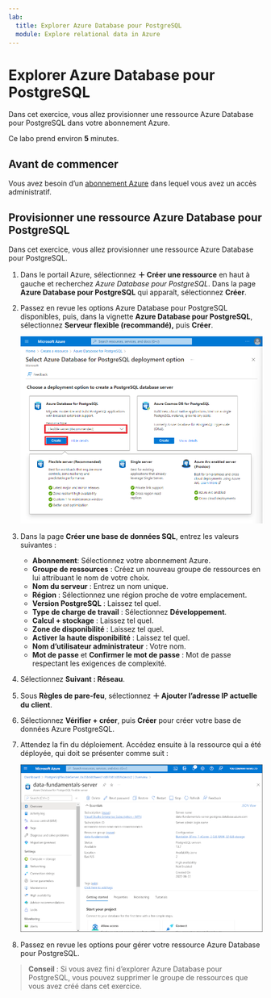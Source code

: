 ```yaml
---
lab:
  title: Explorer Azure Database pour PostgreSQL
  module: Explore relational data in Azure
---
```


# <a name="explore-azure-database-for-postgresql"></a>Explorer Azure Database pour PostgreSQL

Dans cet exercice, vous allez provisionner une ressource Azure Database pour PostgreSQL dans votre abonnement Azure.

Ce labo prend environ **5** minutes.

## <a name="before-you-start"></a>Avant de commencer

Vous avez besoin d’un [abonnement Azure](https://azure.microsoft.com/free) dans lequel vous avez un accès administratif.

## <a name="provision-an-azure-database-for-postgresql-resource"></a>Provisionner une ressource Azure Database pour PostgreSQL

Dans cet exercice, vous allez provisionner une ressource Azure Database pour PostgreSQL.

1. Dans le portail Azure, sélectionnez **&#65291; Créer une ressource** en haut à gauche et recherchez *Azure Database pour PostgreSQL*. Dans la page **Azure Database pour PostgreSQL** qui apparaît, sélectionnez **Créer**.

1. Passez en revue les options Azure Database pour PostgreSQL disponibles, puis, dans la vignette **Azure Database pour PostgreSQL**, sélectionnez **Serveur flexible (recommandé),** puis **Créer**.

    ![Capture d’écran des options de déploiement d’Azure Database pour PostgreSQL](images/postgresql-options.png)

1. Dans la page **Créer une base de données SQL**, entrez les valeurs suivantes :
    - **Abonnement**: Sélectionnez votre abonnement Azure.
    - **Groupe de ressources** : Créez un nouveau groupe de ressources en lui attribuant le nom de votre choix.
    - **Nom du serveur** : Entrez un nom unique.
    - **Région** : Sélectionnez une région proche de votre emplacement.
    - **Version PostgreSQL** : Laissez tel quel.
    - **Type de charge de travail** : Sélectionnez **Développement**.
    - **Calcul + stockage** : Laissez tel quel.
    - **Zone de disponibilité** : Laissez tel quel.
    - **Activer la haute disponibilité** : Laissez tel quel.
    - **Nom d’utilisateur administrateur** : Votre nom.
    - **Mot de passe** et **Confirmer le mot de passe** : Mot de passe respectant les exigences de complexité.

1. Sélectionnez **Suivant : Réseau**.

1. Sous **Règles de pare-feu**, sélectionnez **&#65291; Ajouter l’adresse IP actuelle du client**.

1. Sélectionnez **Vérifier + créer**, puis **Créer** pour créer votre base de données Azure PostgreSQL.

1. Attendez la fin du déploiement. Accédez ensuite à la ressource qui a été déployée, qui doit se présenter comme suit :

    ![Capture d’écran du portail Azure montrant la page Azure Database pour PostgreSQL.](images/postgresql-portal.png)

1. Passez en revue les options pour gérer votre ressource Azure Database pour PostgreSQL.

> **Conseil** : Si vous avez fini d’explorer Azure Database pour PostgreSQL, vous pouvez supprimer le groupe de ressources que vous avez créé dans cet exercice.
